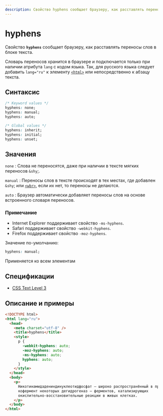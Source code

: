```yaml
---
description: Свойство hyphens сообщает браузеру, как расставлять переносы слов в блоке текста
---
```


# hyphens

Свойство **`hyphens`** сообщает браузеру, как расставлять переносы слов в блоке текста.

Словарь переносов хранится в браузере и подключается только при наличии атрибута `lang` с кодом языка. Так, для русского языка следует добавить `lang="ru"` к элементу [`<html>`](../html/html.md) или непосредственно к абзацу текста.

## Синтаксис

```css
/* Keyword values */
hyphens: none;
hyphens: manual;
hyphens: auto;

/* Global values */
hyphens: inherit;
hyphens: initial;
hyphens: unset;
```

## Значения

`none`
: Слова не переносятся, даже при наличии в тексте мягких переносов `&shy`;.

`manual`
: Переносы слов в тексте происходят в тех местах, где добавлен `&shy`; или [`<wbr>`](../html/wbr.md), если их нет, то переносы не делаются.

`auto`
: Браузер автоматически добавляет переносы слов на основе встроенного словаря переносов.

### Примечание

- Internet Explorer поддерживает свойство `-ms-hyphens`.
- Safari поддерживает свойство `-webkit-hyphens`.
- Firefox поддерживает свойство `-moz-hyphens`.

Значение по-умолчанию:

```css
hyphens: manual;
```

Применяется ко всем элементам

## Спецификации

- [CSS Text Level 3](http://dev.w3.org/csswg/css3-text/#hyphens-property)

## Описание и примеры

```html
<!DOCTYPE html>
<html lang="ru">
  <head>
    <meta charset="utf-8" />
    <title>hyphens</title>
    <style>
      p {
        -webkit-hyphens: auto;
        -moz-hyphens: auto;
        -ms-hyphens: auto;
        hyphens: auto;
      }
    </style>
  </head>
  <body>
    <p>
      Никотинамидадениндинуклеотидфосфат — широко распространённый в природе
      кофермент некоторых дегидрогеназ — ферментов, катализирующих
      окислительно-восстановительные реакции в живых клетках.
    </p>
  </body>
</html>
```
